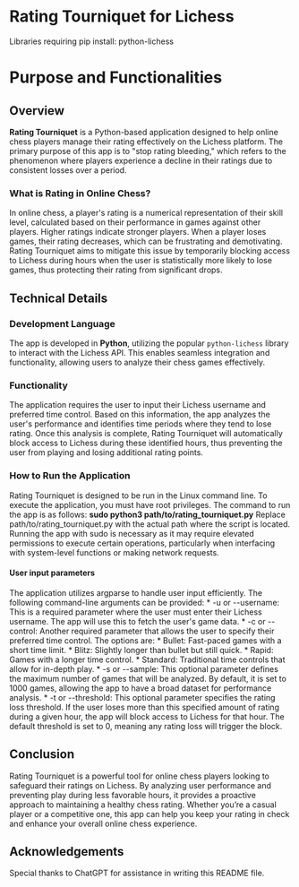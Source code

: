 # Rating Tourniquet for Lichess

Libraries requiring pip install:
python-lichess

# Purpose and Functionalities
## Overview
**Rating Tourniquet** is a Python-based application designed to help online chess players manage their rating effectively on the Lichess platform. The primary purpose of this app is to "stop rating bleeding," which refers to the phenomenon where players experience a decline in their ratings due to consistent losses over a period.
### What is Rating in Online Chess?
In online chess, a player's rating is a numerical representation of their skill level, calculated based on their performance in games against other players. Higher ratings indicate stronger players. When a player loses games, their rating decreases, which can be frustrating and demotivating. Rating Tourniquet aims to mitigate this issue by temporarily blocking access to Lichess during hours when the user is statistically more likely to lose games, thus protecting their rating from significant drops.
## Technical Details
### Development Language
The app is developed in **Python**, utilizing the popular `python-lichess` library to interact with the Lichess API. This enables seamless integration and functionality, allowing users to analyze their chess games effectively.
### Functionality
The application requires the user to input their Lichess username and preferred time control. Based on this information, the app analyzes the user's performance and identifies time periods where they tend to lose rating. Once this analysis is complete, Rating Tourniquet will automatically block access to Lichess during these identified hours, thus preventing the user from playing and losing additional rating points.
### How to Run the Application
Rating Tourniquet is designed to be run in the Linux command line. To execute the application, you must have root privileges. The command to run the app is as follows:
**sudo python3 path/to/rating_tourniquet.py**
Replace path/to/rating_tourniquet.py with the actual path where the script is located. Running the app with sudo is necessary as it may require elevated permissions to execute certain operations, particularly when interfacing with system-level functions or making network requests.
#### User input parameters
The application utilizes argparse to handle user input efficiently. The following command-line arguments can be provided:
    * -u or --username: This is a required parameter where the user must enter their Lichess username. The app will use this to fetch the user's game data.
    * -c or --control: Another required parameter that allows the user to specify their preferred time control. The options are:
            * Bullet: Fast-paced games with a short time limit.
            * Blitz: Slightly longer than bullet but still quick.
            * Rapid: Games with a longer time control.
            * Standard: Traditional time controls that allow for in-depth play.
    * -s or --sample: This optional parameter defines the maximum number of games that will be analyzed. By default, it is set to 1000 games, allowing the app to have a broad dataset for performance analysis.
    * -t or --threshold: This optional parameter specifies the rating loss threshold. If the user loses more than this specified amount of rating during a given hour, the app will block access to Lichess for that hour. The default threshold is set to 0, meaning any rating loss will trigger the block.
## Conclusion
Rating Tourniquet is a powerful tool for online chess players looking to safeguard their ratings on Lichess. By analyzing user performance and preventing play during less favorable hours, it provides a proactive approach to maintaining a healthy chess rating. Whether you’re a casual player or a competitive one, this app can help you keep your rating in check and enhance your overall online chess experience.
## Acknowledgements
Special thanks to ChatGPT for assistance in writing this README file.
